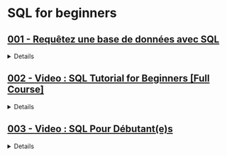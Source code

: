 # **SQL for beginners**

## [001 - Requêtez une base de données avec SQL](https://openclassrooms.com/fr/courses/7818671-requetez-une-base-de-donnees-avec-sql)

<details>
  <summary>Details</summary>
  Details
</details>

## [002 - **Video** : SQL Tutorial for Beginners [Full Course]](https://www.youtube.com/watch?v=7S_tz1z_5bA)

<details>
  <summary>Details</summary>
  Details
</details>

## [003 - **Video** : SQL Pour Débutant(e)s](https://www.youtube.com/playlist?list=PLyh35eYRez8cAEBfi1LWN70Cs77bBvCOp)

<details>
  <summary>Details</summary>
  Details
</details>
